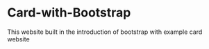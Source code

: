 # Card-with-Bootstrap
This website built in the introduction of bootstrap with example card website
